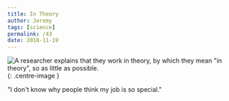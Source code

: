 ```yaml
---
title: In Theory
author: Jeremy
tags: [science]
permalink: /43
date: 2018-11-19
---
```


![A researcher explains that they work in theory, by which they mean "in theory", so as little as possible.](https://res.cloudinary.com/dh3hm8pb7/image/upload/c_scale,q_auto:best/v1535842782/Handwaving/Published/InTheory.png){: .centre-image }

"I don't know why people think my job is so special."